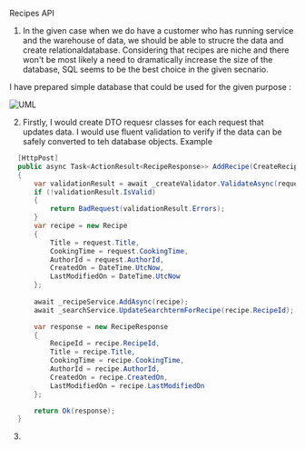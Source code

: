 Recipes API

1. In the given case when we do have a customer who has running service and the warehouse of data, we should be able to strucre the data and create relationaldatabase. Considering that recipes are niche and there won't be most likely a need to dramatically increase the size of the database, SQL seems to be the best choice in the given secnario.
 
 I have prepared simple database that could be used for the given purpose :

![UML](https://i.ibb.co/hCxwgCy/Recipes.png)

2. Firstly, I would create DTO requesr classes for each request that updates data. I would use fluent validation to verify if the data can be safely converted to teh database objects. Example

```csharp
  [HttpPost]
  public async Task<ActionResult<RecipeResponse>> AddRecipe(CreateRecipeRequest request)
  {
      var validationResult = await _createValidator.ValidateAsync(request);
      if (!validationResult.IsValid)
      {
          return BadRequest(validationResult.Errors);
      }
      var recipe = new Recipe
      {
          Title = request.Title,
          CookingTime = request.CookingTime,
          AuthorId = request.AuthorId,
          CreatedOn = DateTime.UtcNow,
          LastModifiedOn = DateTime.UtcNow
      };
    
      await _recipeService.AddAsync(recipe);
      await _searchService.UpdateSearchtermForRecipe(recipe.RecipeId);

      var response = new RecipeResponse
      {
          RecipeId = recipe.RecipeId,
          Title = recipe.Title,
          CookingTime = recipe.CookingTime,
          AuthorId = recipe.AuthorId,
          CreatedOn = recipe.CreatedOn,
          LastModifiedOn = recipe.LastModifiedOn
      };

      return Ok(response);
  }
```

3. 


